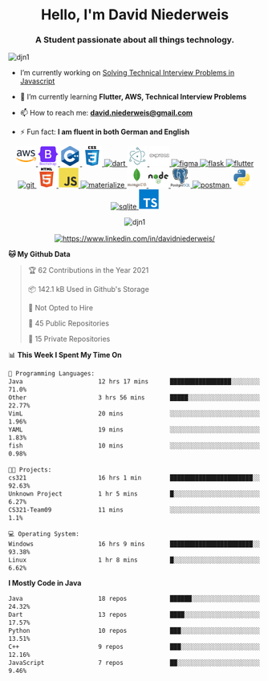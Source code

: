 <h1 align="center">Hello, I'm David Niederweis</h1>
<h3 align="center">A Student passionate about all things technology.</h3>

<p align="left"> <img src="https://komarev.com/ghpvc/?username=djn1" alt="djn1" /> </p>

- I’m currently working on [Solving Technical Interview Problems in Javascript](https://github.com/DJN1/CTCI)

- 🌱 I’m currently learning **Flutter, AWS, Technical Interview Problems**

- 📫 How to reach me: **david.niederweis@gmail.com**

- ⚡ Fun fact: **I am fluent in both German and English**

<p align="center"> 
    <a href="https://aws.amazon.com" target="_blank">  <img src="https://raw.githubusercontent.com/devicons/devicon/master/icons/amazonwebservices/amazonwebservices-original-wordmark.svg" alt="aws" width="40" height="40"/> </a> 
    <a href="https://getbootstrap.com" target="_blank"> <img src="https://raw.githubusercontent.com/devicons/devicon/master/icons/bootstrap/bootstrap-plain-wordmark.svg" alt="bootstrap" width="40" height="40"/> </a>
    <a href="https://www.w3schools.com/cpp/" target="_blank"> <img src="https://raw.githubusercontent.com/devicons/devicon/master/icons/cplusplus/cplusplus-original.svg" alt="cplusplus" width="40" height="40"/> </a> 
    <a href="https://www.w3schools.com/css/" target="_blank"> <img src="https://raw.githubusercontent.com/devicons/devicon/master/icons/css3/css3-original-wordmark.svg" alt="css3" width="40" height="40"/> </a> 
    <a href="https://dart.dev" target="_blank"> <img src="https://www.vectorlogo.zone/logos/dartlang/dartlang-icon.svg" alt="dart" width="40" height="40"/> </a> 
    <a href="https://www.electronjs.org" target="_blank"> <img src="https://raw.githubusercontent.com/devicons/devicon/master/icons/electron/electron-original.svg" alt="electron" width="40" height="40"/> </a> 
    <a href="https://expressjs.com" target="_blank"> <img src="https://raw.githubusercontent.com/devicons/devicon/master/icons/express/express-original-wordmark.svg" alt="express" width="40" height="40"/> </a> 
    <a href="https://www.figma.com/" target="_blank"> <img src="https://www.vectorlogo.zone/logos/figma/figma-icon.svg" alt="figma" width="40" height="40"/> </a> 
    <a href="https://flask.palletsprojects.com/" target="_blank"> <img src="https://www.vectorlogo.zone/logos/pocoo_flask/pocoo_flask-icon.svg" alt="flask" width="40" height="40"/> </a> 
    <a href="https://flutter.dev" target="_blank"> <img src="https://www.vectorlogo.zone/logos/flutterio/flutterio-icon.svg" alt="flutter" width="40" height="40"/> </a> 
    <a href="https://git-scm.com/" target="_blank"> <img src="https://www.vectorlogo.zone/logos/git-scm/git-scm-icon.svg" alt="git" width="40" height="40"/> </a> 
    <a href="https://www.w3.org/html/" target="_blank"> <img src="https://raw.githubusercontent.com/devicons/devicon/master/icons/html5/html5-original-wordmark.svg" alt="html5" width="40" height="40"/> </a> 
    <a href="https://developer.mozilla.org/en-US/docs/Web/JavaScript" target="_blank"> <img src="https://raw.githubusercontent.com/devicons/devicon/master/icons/javascript/javascript-original.svg" alt="javascript" width="40" height="40"/> </a> 
    <a href="https://materializecss.com/" target="_blank"> <img src="https://raw.githubusercontent.com/prplx/svg-logos/5585531d45d294869c4eaab4d7cf2e9c167710a9/svg/materialize.svg" alt="materialize" width="40" height="40"/> </a> 
    <a href="https://www.mongodb.com/" target="_blank"> <img src="https://raw.githubusercontent.com/devicons/devicon/master/icons/mongodb/mongodb-original-wordmark.svg" alt="mongodb" width="40" height="40"/> </a> 
    <a href="https://nodejs.org" target="_blank"> <img src="https://raw.githubusercontent.com/devicons/devicon/master/icons/nodejs/nodejs-original-wordmark.svg" alt="nodejs" width="40" height="40"/> </a> 
    <a href="https://www.postgresql.org" target="_blank"> <img src="https://raw.githubusercontent.com/devicons/devicon/master/icons/postgresql/postgresql-original-wordmark.svg" alt="postgresql" width="40" height="40"/> </a> 
    <a href="https://postman.com" target="_blank"> <img src="https://www.vectorlogo.zone/logos/getpostman/getpostman-icon.svg" alt="postman" width="40" height="40"/> </a> 
    <a href="https://www.python.org" target="_blank"> <img src="https://raw.githubusercontent.com/devicons/devicon/master/icons/python/python-original.svg" alt="python" width="40" height="40"/> </a> 
    <a href="https://www.sqlite.org/" target="_blank"> <img src="https://www.vectorlogo.zone/logos/sqlite/sqlite-icon.svg" alt="sqlite" width="40" height="40"/> </a> 
    <a href="https://www.typescriptlang.org/" target="_blank"> <img src="https://raw.githubusercontent.com/devicons/devicon/master/icons/typescript/typescript-original.svg" alt="typescript" width="40" height="40"/> </a> 
</p>
<p align="center"> <img src="https://github-readme-stats.vercel.app/api?username=djn1&show_icons=true&locale=en" alt="djn1" /> </p>

<p align="center">
<a href="https://linkedin.com/in/https://www.linkedin.com/in/davidniederweis/" target="blank"><img align="center" src="https://cdn.jsdelivr.net/npm/simple-icons@3.0.1/icons/linkedin.svg" alt="https://www.linkedin.com/in/davidniederweis/" height="20" width="20" /></a>
</p>

<!--START_SECTION:waka-->
**🐱 My Github Data** 

> 🏆 62 Contributions in the Year 2021
 > 
> 📦 142.1 kB Used in Github's Storage 
 > 
> 🚫 Not Opted to Hire
 > 
> 📜 45 Public Repositories 
 > 
> 🔑 15 Private Repositories  
 > 
📊 **This Week I Spent My Time On** 

```text
💬 Programming Languages: 
Java                     12 hrs 17 mins      █████████████████░░░░░░░░   71.0% 
Other                    3 hrs 56 mins       █████░░░░░░░░░░░░░░░░░░░░   22.77% 
VimL                     20 mins             ░░░░░░░░░░░░░░░░░░░░░░░░░   1.96% 
YAML                     19 mins             ░░░░░░░░░░░░░░░░░░░░░░░░░   1.83% 
fish                     10 mins             ░░░░░░░░░░░░░░░░░░░░░░░░░   0.98%

🐱‍💻 Projects: 
cs321                    16 hrs 1 min        ███████████████████████░░   92.63% 
Unknown Project          1 hr 5 mins         █░░░░░░░░░░░░░░░░░░░░░░░░   6.27% 
CS321-Team09             11 mins             ░░░░░░░░░░░░░░░░░░░░░░░░░   1.1%

💻 Operating System: 
Windows                  16 hrs 9 mins       ███████████████████████░░   93.38% 
Linux                    1 hr 8 mins         █░░░░░░░░░░░░░░░░░░░░░░░░   6.62%

```

**I Mostly Code in Java** 

```text
Java                     18 repos            ██████░░░░░░░░░░░░░░░░░░░   24.32% 
Dart                     13 repos            ████░░░░░░░░░░░░░░░░░░░░░   17.57% 
Python                   10 repos            ███░░░░░░░░░░░░░░░░░░░░░░   13.51% 
C++                      9 repos             ███░░░░░░░░░░░░░░░░░░░░░░   12.16% 
JavaScript               7 repos             ██░░░░░░░░░░░░░░░░░░░░░░░   9.46%

```



<!--END_SECTION:waka-->

